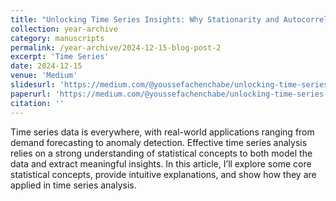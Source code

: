 ```yaml
---
title: "Unlocking Time Series Insights: Why Stationarity and Autocorrelation Matter?"
collection: year-archive
category: manuscripts
permalink: /year-archive/2024-12-15-blog-post-2
excerpt: 'Time Series'
date: 2024-12-15
venue: 'Medium'
slidesurl: 'https://medium.com/@youssefachenchabe/unlocking-time-series-insights-why-stationarity-and-autocorrelation-matter-4cb4e45769ab?source=friends_link&sk=2eeaec5698184a5380b510277c66d6dc'
paperurl: 'https://medium.com/@youssefachenchabe/unlocking-time-series-insights-why-stationarity-and-autocorrelation-matter-4cb4e45769ab?source=friends_link&sk=2eeaec5698184a5380b510277c66d6dc'
citation: ''
---
```


Time series data is everywhere, with real-world applications ranging from demand forecasting to anomaly detection. Effective time series analysis relies on a strong understanding of statistical concepts to both model the data and extract meaningful insights. In this article, I’ll explore some core statistical concepts, provide intuitive explanations, and show how they are applied in time series analysis.